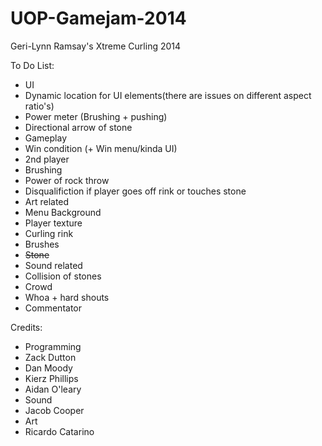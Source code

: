UOP-Gamejam-2014
================

Geri-Lynn Ramsay's Xtreme Curling 2014

To Do List:

* UI
 * Dynamic location for UI elements(there are issues on different aspect ratio's)
 * Power meter (Brushing + pushing)
 * Directional arrow of stone
* Gameplay
 * Win condition (+ Win menu/kinda UI)
 * 2nd player
 * Brushing
 * Power of rock throw
 * Disqualifiction if player goes off rink or touches stone
* Art related
 * Menu Background
 * Player texture
 * Curling rink
 * Brushes
 * ~~Stone~~
* Sound related
 * Collision of stones
 * Crowd
 * Whoa + hard shouts
 * Commentator
 

Credits:
* Programming
 * Zack Dutton
 * Dan Moody
 * Kierz Phillips
 * Aidan O'leary
* Sound
 * Jacob Cooper
* Art
 * Ricardo Catarino

